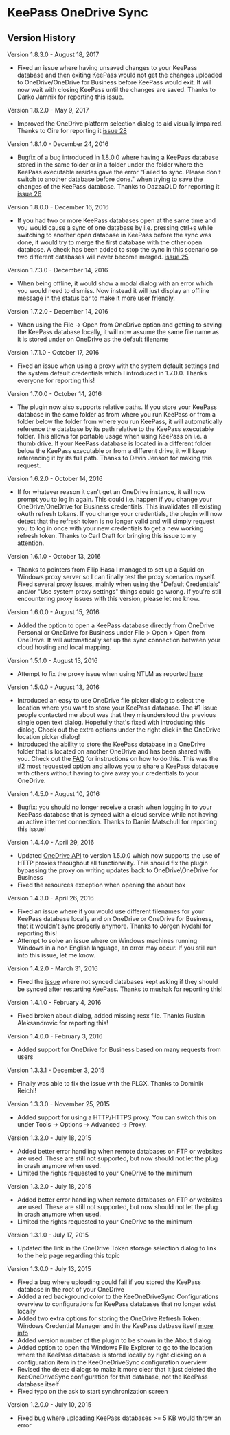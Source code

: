 # KeePass OneDrive Sync

## Version History

Version 1.8.3.0 - August 18, 2017

- Fixed an issue where having unsaved changes to your KeePass database and then exiting KeePass would not get the changes uploaded to OneDrive/OneDrive for Business before KeePass would exit. It will now wait with closing KeePass until the changes are saved. Thanks to Darko Jamnik for reporting this issue.

Version 1.8.2.0 - May 9, 2017

- Improved the OneDrive platform selection dialog to aid visually impaired. Thanks to Oire for reporting it [issue 28](../../issues/28)

Version 1.8.1.0 - December 24, 2016

- Bugfix of a bug introduced in 1.8.0.0 where having a KeePass database stored in the same folder or in a folder under the folder where the KeePass executable resides gave the error "Failed to sync. Please don't switch to another database before done." when trying to save the changes of the KeePass database. Thanks to DazzaQLD for reporting it [issue 26](../../issues/26)

Version 1.8.0.0 - December 16, 2016

- If you had two or more KeePass databases open at the same time and you would cause a sync of one database by i.e. pressing ctrl+s while switching to another open database in KeePass before the sync was done, it would try to merge the first database with the other open database. A check has been added to stop the sync in this scenario so two different databases will never become merged. [issue 25](../../issues/25)

Version 1.7.3.0 - December 14, 2016

- When being offline, it would show a modal dialog with an error which you would need to dismiss. Now instead it will just display an offline message in the status bar to make it more user friendly.

Version 1.7.2.0 - December 14, 2016

- When using the File -> Open from OneDrive option and getting to saving the KeePass database locally, it will now assume the same file name as it is stored under on OneDrive as the default filename

Version 1.7.1.0 - October 17, 2016

- Fixed an issue when using a proxy with the system default settings and the system default credentials which I introduced in 1.7.0.0. Thanks everyone for reporting this!

Version 1.7.0.0 - October 14, 2016

- The plugin now also supports relative paths. If you store your KeePass database in the same folder as from where you run KeePass or from a folder below the folder from where you run KeePass, it will automatically reference the database by its path relative to the KeePass executable folder. This allows for portable usage when using KeePass on i.e. a thumb drive. If your KeePass database is located in a different folder below the KeePass executable or from a different drive, it will keep referencing it by its full path. Thanks to Devin Jenson for making this request.

Version 1.6.2.0 - October 14, 2016

- If for whatever reason it can't get an OneDrive instance, it will now prompt you to log in again. This could i.e. happen if you change your OneDrive/OneDrive for Business credentials. This invalidates all existing oAuth refresh tokens. If you change your credentials, the plugin will now detect that the refresh token is no longer valid and will simply request you to log in once with your new credentials to get a new working refresh token. Thanks to Carl Craft for bringing this issue to my attention.

Version 1.6.1.0 - October 13, 2016

- Thanks to pointers from Filip Hasa I managed to set up a Squid on Windows proxy server so I can finally test the proxy scenarios myself. Fixed several proxy issues, mainly when using the "Default Credentials" and/or "Use system proxy settings" things could go wrong. If you're still encountering proxy issues with this version, please let me know.

Version 1.6.0.0 - August 15, 2016

- Added the option to open a KeePass database directly from OneDrive Personal or OneDrive for Business under File > Open > Open from OneDrive. It will automatically set up the sync connection between your cloud hosting and local mapping.

Version 1.5.1.0 - August 13, 2016

- Attempt to fix the proxy issue when using NTLM as reported [here](https://github.com/KoenZomers/KeePassOneDriveSync/issues/10)

Version 1.5.0.0 - August 13, 2016

- Introduced an easy to use OneDrive file picker dialog to select the location where you want to store your KeePass database. The #1 issue people contacted me about was that they misunderstood the previous single open text dialog. Hopefully that's fixed with introducing this dialog. Check out the extra options under the right click in the OneDrive location picker dialog!
- Introduced the ability to store the KeePass database in a OneDrive folder that is located on another OneDrive and has been shared with you. Check out the [FAQ](./Faq.md) for instructions on how to do this. This was the #2 most requested option and allows you to share a KeePass database with others without having to give away your credentials to your OneDrive.

Version 1.4.5.0 - August 10, 2016

- Bugfix: you should no longer receive a crash when logging in to your KeePass database that is synced with a cloud service while not having an active internet connection. Thanks to Daniel Matschull for reporting this issue!

Version 1.4.4.0 - April 29, 2016

- Updated [OneDrive API](https://github.com/KoenZomers/OneDriveAPI) to version 1.5.0.0 which now supports the use of HTTP proxies throughout all functionality. This should fix the plugin bypassing the proxy on writing updates back to OneDrive\OneDrive for Business
- Fixed the resources exception when opening the about box

Version 1.4.3.0 - April 26, 2016

- Fixed an issue where if you would use different filenames for your KeePass database locally and on OneDrive or OneDrive for Business, that it wouldn't sync properly anymore. Thanks to Jörgen Nydahl for reporting this!
- Attempt to solve an issue where on Windows machines running Windows in a non English language, an error may occur. If you still run into this issue, let me know.

Version 1.4.2.0 - March 31, 2016

- Fixed the [issue](https://github.com/KoenZomers/KeePassOneDriveSync/issues/13) where not synced databases kept asking if they should be synced after restarting KeePass. Thanks to [mushak](https://github.com/mushak) for reporting this!

Version 1.4.1.0 - February 4, 2016

- Fixed broken about dialog, added missing resx file. Thanks Ruslan Aleksandrovic for reporting this!

Version 1.4.0.0 - February 3, 2016

- Added support for OneDrive for Business based on many requests from users

Version 1.3.3.1 - December 3, 2015

- Finally was able to fix the issue with the PLGX. Thanks to Dominik Reichl!

Version 1.3.3.0 - November 25, 2015

- Added support for using a HTTP/HTTPS proxy. You can switch this on under Tools -> Options -> Advanced -> Proxy.  

Version 1.3.2.0 - July 18, 2015

- Added better error handling when remote databases on FTP or websites are used. These are still not supported, but now should not let the plug in crash anymore when used.
- Limited the rights requested to your OneDrive to the minimum

Version 1.3.2.0 - July 18, 2015

- Added better error handling when remote databases on FTP or websites are used. These are still not supported, but now should not let the plug in crash anymore when used.
- Limited the rights requested to your OneDrive to the minimum

Version 1.3.1.0 - July 17, 2015

- Updated the link in the OneDrive Token storage selection dialog to link to the help page regarding this topic

Version 1.3.0.0 - July 13, 2015

- Fixed a bug where uploading could fail if you stored the KeePass database in the root of your OneDrive
- Added a red background color to the KeeOneDriveSync Configurations overview to configurations for KeePass databases that no longer exist locally
- Added two extra options for storing the OneDrive Refresh Token: Windows Credential Manager and in the KeePass datbase itself [more info](./OneDriveRefreshToken.md)
- Added version number of the plugin to be shown in the About dialog
- Added option to open the Windows File Explorer to go to the location where the KeePass database is stored locally by right clicking on a configuration item in the KeeOneDriveSync configuration overview
- Revised the delete dialogs to make it more clear that it just deleted the KeeOneDriveSync configuration for that database, not the KeePass database itself
- Fixed typo on the ask to start synchronization screen

Version 1.2.0.0 - July 10, 2015

- Fixed bug where uploading KeePass databases >= 5 KB would throw an error
